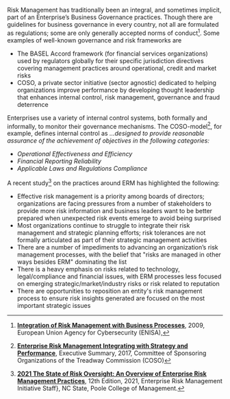 Risk Management has traditionally been an integral, and sometimes implicit, part of an Enterprise’s
Business Governance practices.
Though there are guidelines for business governance in every country, not all are formulated as regulations;
some are only generally accepted norms of conduct[^integration_of_risk_management].
Some examples of well-known governance and risk frameworks are

- The BASEL Accord framework (for financial services organizations) used by regulators globally for their
  specific jurisdiction directives covering management practices around operational, credit and market risks
- COSO, a private sector initiative (sector agnostic) dedicated to helping organizations improve
  performance by developing thought leadership that enhances internal control, risk management,
  governance and fraud deterrence

Enterprises use a variety of internal control systems, both formally and informally,
to monitor their governance mechanisms.
The COSO-model[^erm_integrating_with_strategy_and_performance], for example, defines internal control as
_...designed to provide reasonable assurance of the achievement of objectives in the following categories:_

- _Operational Effectiveness and Efficiency_
- _Financial Reporting Reliability_
- _Applicable Laws and Regulations Compliance_

A recent study[^erm_the_state_of_risk_oversight] on the practices around ERM has highlighted the following:

- Effective risk management is a priority among boards of directors;
  organizations are facing pressures from a number of stakeholders to provide more risk information and
  business leaders want to be better prepared when unexpected risk events emerge to avoid being surprised
- Most organizations continue to struggle to integrate their risk management and strategic planning efforts;
  risk tolerances are not formally articulated as part of their strategic management activities
- There are a number of impediments to advancing an organization’s risk management processes,
  with the belief that "risks are managed in other ways besides ERM" dominating the list
- There is a heavy emphasis on risks related to technology, legal/compliance and financial issues,
  with ERM processes less focused on emerging strategic/market/industry risks or risk related to reputation
- There are opportunities to reposition an entity's risk management process to ensure risk insights
  generated are focused on the most important strategic issues

[^integration_of_risk_management]: **[Integration of Risk Management with Business Processes](https://www.enisa.europa.eu/topics/threat-risk-management/risk-management/current-risk/business-process-integration)**, 2009, European Union Agency for Cybersecurity (ENISA),
[^erm_integrating_with_strategy_and_performance]: **[Enterprise Risk Management Integrating with Strategy and Performance](https://www.coso.org/Documents/2017-COSO-ERM-Integrating-with-Strategy-and-Performance-Executive-Summary.pdf)**, Executive Summary, 2017, Committee of Sponsoring Organizations of the Treadway Commission (COSO)
[^erm_the_state_of_risk_oversight]: **[2021 The State of Risk Oversight: An Overview of Enterprise Risk Management Practices](https://erm.ncsu.edu/library/article/2021-risk-oversight-report-erm-ncstate-lp)**, 
12th Edition, 2021, Enterprise Risk Management Initiative Staff}, NC State, Poole College of Management.

